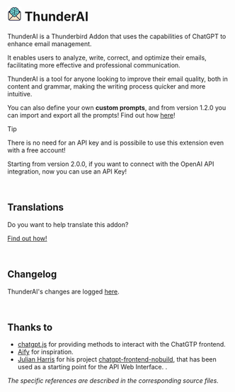 # ![ThunderAI icon](images/icon-32px.png "ThunderAI") ThunderAI

ThunderAI is a Thunderbird Addon that uses the capabilities of ChatGPT to enhance email management.

It enables users to analyze, write, correct, and optimize their emails, facilitating more effective and professional communication.

ThunderAI is a tool for anyone looking to improve their email quality, both in content and grammar, making the writing process quicker and more intuitive. 

You can also define your own **custom prompts**, and from version 1.2.0 you can import and export all the prompts!
Find out how [here](https://micz.it/thunderbird-addon-thunderai/custom-prompts/)!


> [!TIP]
> There is no need for an API key and is possibile to use this extension even with a free account!
> 
> Starting from version 2.0.0, if you want to connect with the OpenAI API integration, now you can use an API Key!



<br>

## Translations
Do you want to help translate this addon?

[Find out how!](https://micz.it/thunderbird-addon-thunderai/translate/)

<br>

## Changelog
ThunderAI's changes are logged [here](CHANGELOG.md).

<br>

## Thanks to
<ul><li><a href="https://github.com/KudoAI/chatgpt.js">chatgpt.js</a> for providing methods to interact with the ChatGTP frontend.</li>
<li><a href="https://github.com/ali-raheem/Aify">Aify</a> for inspiration.</li>
<li><a href="https://github.com/boxabirds">Julian Harris</a> for his project <a href="https://github.com/boxabirds/chatgpt-frontend-nobuild">chatgpt-frontend-nobuild</a>, that has been used as a starting point for the API Web Interface.
.</li>
</ul>
<i>The specific references are described in the corresponding source files.</i>
